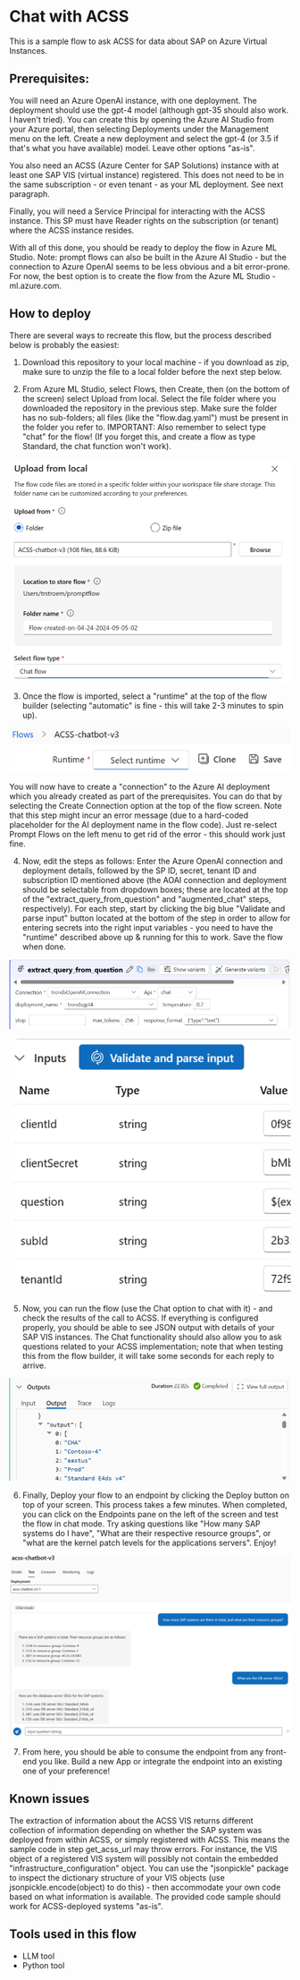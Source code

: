 # Chat with ACSS

This is a sample flow to ask ACSS for data about SAP on Azure Virtual Instances.

## Prerequisites:

You will need an Azure OpenAI instance, with one deployment. The deployment should use the gpt-4 model (although gpt-35 should also work. I haven't tried). You can create this by opening the Azure AI Studio from your Azure portal, then selecting Deployments under the Management menu on the left. Create a new deployment and select the gpt-4 (or 3.5 if that's what you have available) model. Leave other options "as-is".

You also need an ACSS (Azure Center for SAP Solutions) instance with at least one SAP VIS (virtual instance) registered. This does not need to be in the same subscription - or even tenant - as your ML deployment. See next paragraph.

Finally, you will need a Service Principal for interacting with the ACSS instance. This SP must have Reader rights on the subscription (or tenant) where the ACSS instance resides.

With all of this done, you should be ready to deploy the flow in Azure ML Studio. Note: prompt flows can also be built in the Azure AI Studio - but the connection to Azure OpenAI seems to be less obvious and a bit error-prone. For now, the best option is to create the flow from the Azure ML Studio - ml.azure.com.

## How to deploy

There are several ways to recreate this flow, but the process described below is probably the easiest:
1. Download this repository to your local machine - if you download as zip, make sure to unzip the file to a local folder before the next step below.

2. From Azure ML Studio, select Flows, then Create, then (on the bottom of the screen) select Upload from local. Select the file folder where you downloaded the repository in the previous step. Make sure the folder has no sub-folders; all files (like the "flow.dag.yaml") must be present in the folder you refer to. IMPORTANT: Also remember to select type "chat" for the flow! (If you forget this, and create a flow as type Standard, the chat function won't work).

![Upload](/images/upload.png?raw=true "Uploading from a local folder")


3. Once the flow is imported, select a "runtime" at the top of the flow builder (selecting "automatic" is fine - this will take 2-3 minutes to spin up).

![Runtime](/images/runtime.png?raw=true "Flow runtime selector")

You will now have to create a "connection" to the Azure AI deployment which you already created as part of the prerequisites. You can do that by selecting the Create Connection option at the top of the flow screen. Note that this step might incur an error message (due to a hard-coded placeholder for the AI deployment name in the flow code). Just re-select Prompt Flows on the left menu to get rid of the error - this should work just fine.

4. Now, edit the steps as follows: Enter the Azure OpenAI connection and deployment details, followed by the SP ID, secret, tenant ID and subscription ID mentioned above (the AOAI connection and deployment should be selectable from dropdown boxes; these are located at the top of the "extract_query_from_question" and "augmented_chat" steps, respectively). For each step, start by clicking the big blue "Validate and parse input" button located at the bottom of the step in order to allow for entering secrets into the right input variables - you need to have the "runtime" described above up & running for this to work. Save the flow when done.

![Connection](/images/connection.png?raw=true "Connection details")

![Inputs](/images/inputs.png?raw=true "Validation and Input section")


5. Now, you can run the flow (use the Chat option to chat with it) - and check the results of the call to ACSS. If everything is configured properly, you should be able to see JSON output with details of your SAP VIS instances. The Chat functionality should also allow you to ask questions related to your ACSS implementation; note that when testing this from the flow builder, it will take some seconds for each reply to arrive.

![Outputs](/images/output.png?raw=true "Output section")


6. Finally, Deploy your flow to an endpoint by clicking the Deploy button on top of your screen. This process takes a few minutes. When completed, you can click on the Endpoints pane on the left of the screen and test the flow in chat mode. Try asking questions like "How many SAP systems do I have", "What are their respective resource groups", or "what are the kernel patch levels for the applications servers". Enjoy!

![Chat](/images/chat.png?raw=true "Chatting with the bot")


7. From here, you should be able to consume the endpoint from any front-end you like. Build a new App or integrate the endpoint into an existing one of your preference!

## Known issues

The extraction of information about the ACSS VIS returns different collection of information depending on whether the SAP system was deployed from within ACSS, or simply registered with ACSS. This means the sample code in step get_acss_url may throw errors. For instance, the VIS object of a registered VIS system will possibly not contain the embedded "infrastructure_configuration" object. You can use the "jsonpickle" package to inspect the dictionary structure of your VIS objects (use jsonpickle.encode(object) to do this) - then accommodate your own code based on what information is available. The provided code sample should work for ACSS-deployed systems "as-is".

## Tools used in this flow
- LLM tool
- Python tool
